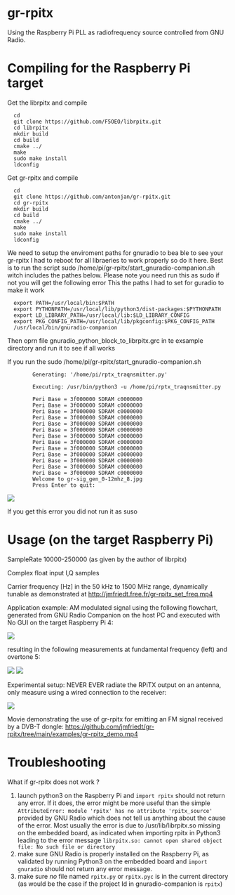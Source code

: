 # gr-rpitx 

Using the Raspberry Pi PLL as radiofrequency source controlled from GNU Radio.

# Compiling for the Raspberry Pi target
Get the librpitx and compile

      cd
      git clone https://github.com/F5OEO/librpitx.git
      cd librpitx
      mkdir build
      cd build
      cmake ../
      make
      sudo make install
      ldconfig
      
Get gr-rpitx and compile

      cd
      git clone https://github.com/antonjan/gr-rpitx.git
      cd gr-rpitx
      mkdir build
      cd build
      cmake ../
      make
      sudo make install
      ldconfig

We need to setup the enviroment paths for gnuradio to bea ble to see your gr-rpitx
I had to reboot for all libraeries to work properly so do it here.
Best is to run the script sudo /home/pi/gr-rpitx/start_gnuradio-companion.sh witch includes the pathes below.
Please note you need run this as sudo if not you will get the following error
This the paths I had to set for guradio to make it work
      
      export PATH=/usr/local/bin:$PATH
      export PYTHONPATH=/usr/local/lib/python3/dist-packages:$PYTHONPATH
      export LD_LIBRARY_PATH=/usr/local/lib:$LD_LIBRARY_CONFIG
      export PKG_CONFIG_PATH=/usr/local/lib/pkgconfig:$PKG_CONFIG_PATH
      /usr/local/bin/gnuradio-companion

Then oprn file gnuradio_python_block_to_librpitx.grc in te exsample directory and run it to see if all works

If you run the sudo /home/pi/gr-rpitx/start_gnuradio-companion.sh

            Generating: '/home/pi/rptx_traqnsmitter.py'

            Executing: /usr/bin/python3 -u /home/pi/rptx_traqnsmitter.py

            Peri Base = 3f000000 SDRAM c0000000
            Peri Base = 3f000000 SDRAM c0000000
            Peri Base = 3f000000 SDRAM c0000000
            Peri Base = 3f000000 SDRAM c0000000
            Peri Base = 3f000000 SDRAM c0000000
            Peri Base = 3f000000 SDRAM c0000000
            Peri Base = 3f000000 SDRAM c0000000
            Peri Base = 3f000000 SDRAM c0000000
            Peri Base = 3f000000 SDRAM c0000000
            Peri Base = 3f000000 SDRAM c0000000
            Peri Base = 3f000000 SDRAM c0000000
            Peri Base = 3f000000 SDRAM c0000000
            Peri Base = 3f000000 SDRAM c0000000
            Welcome to gr-sig_gen_0-12mhz_8.jpg
            Press Enter to quit: 

<img src="docs/gr-rpitx_1.png">

If you get this error you did not run it as suso



# Usage (on the target Raspberry Pi)

SampleRate 10000-250000 (as given by the author of librpitx)

Complex float input I,Q samples

Carrier frequency [Hz] in the 50 kHz to 1500 MHz range, dynamically tunable as 
demonstrated at http://jmfriedt.free.fr/gr-rpitx_set_freq.mp4

Application example: AM modulated signal using the following flowchart, generated from GNU Radio
Companion on the host PC and executed with No GUI on the target Raspberry Pi 4:

<img src="examples/rpi_am.png">

resulting in the following measurements at fundamental frequency (left) and overtone 5:

<img src="examples/AM5kHz_fundamental.png">
<img src="examples/AM5kHz_overtone5.png">

Experimental setup: NEVER EVER radiate the RPiTX output on an antenna, only measure using a wired
connection to the receiver:

<img src="examples/DSC_0587ann_small.jpg">

Movie demonstrating the use of gr-rpitx for emitting an FM signal received by
a DVB-T dongle: https://github.com/jmfriedt/gr-rpitx/tree/main/examples/gr-rpitx_demo.mp4


# Troubleshooting

What if gr-rpitx does not work ?

1. launch python3 on the Raspberry Pi and ``import rpitx`` should not return any error. If it does, the error might be more useful than the simple ``AttributeError: module 'rpitx' has no attribute 'rpitx_source'`` provided by GNU Radio which does not tell us anything about the cause of the error. 
Most usually the error is due to /usr/lib/librpitx.so missing on the embedded board, as indicated when importing rpitx in Python3 leading to the error 
message ``librpitx.so: cannot open shared object file: No such file or directory``
2. make sure GNU Radio is properly installed on the Raspberry Pi, as validated by running Python3 on the embedded board and ``import gnuradio`` should 
not return any error message.
3. make sure *no* file named ``rpitx.py`` or ``rpitx.pyc`` is in the current directory (as would be the case if the project Id in gnuradio-companion is ``rpitx``)
